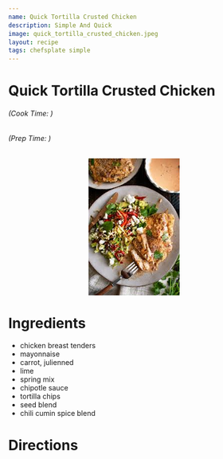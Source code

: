 ```yaml
---
name: Quick Tortilla Crusted Chicken
description: Simple And Quick
image: quick_tortilla_crusted_chicken.jpeg
layout: recipe
tags: chefsplate simple
---
```


<div class="w-full text-center">
    <h1>Quick Tortilla Crusted Chicken</h1>
    <h6>(Cook Time: )</h6>
    <h6>(Prep Time: )</h6>
</div>

<p align="center" width="100%">
    <img src="/assets/images/quick_tortilla_crusted_chicken.jpeg"  alt="Quick Tortilla Crusted Chicken" style="display: block; max-width:700px; max-height:700px; width: auto; height: auto;" />
</p>  

<div class="flex w-[1024px] mx-auto">
<div class="block min-w-max w-3/12">
<h1>Ingredients</h1>
<ul>
<li>chicken breast tenders</li>
<li>mayonnaise</li>
<li>carrot, julienned</li>
<li>lime</li>
<li>spring mix</li>
<li>chipotle sauce</li>
<li>tortilla chips</li>
<li>seed blend</li>
<li>chili cumin spice blend</li>
</ul>
</div>

<div  class="block ml-12 w-7/12">
<h1>Directions</h1>
</div>
</div>

